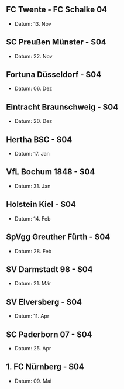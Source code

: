 
## FC Twente - FC Schalke 04
- Datum: 13. Nov
## SC Preußen Münster - S04
- Datum: 22. Nov
## Fortuna Düsseldorf - S04 
- Datum: 06. Dez
## Eintracht Braunschweig - S04
- Datum: 20. Dez
## Hertha BSC - S04
- Datum: 17. Jan
## VfL Bochum 1848 - S04
- Datum: 31. Jan
## Holstein Kiel - S04
- Datum: 14. Feb
## SpVgg Greuther Fürth - S04
- Datum: 28. Feb
## SV Darmstadt 98 - S04
- Datum: 21. Mär
## SV Elversberg - S04
- Datum: 11. Apr
## SC Paderborn 07 - S04 
- Datum: 25. Apr
## 1. FC Nürnberg - S04
- Datum: 09. Mai